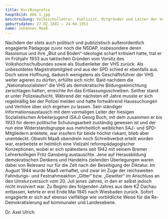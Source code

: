 ```yaml
---
title: KurzBiografie
hauptbild: Abb 1.jpg
beschreibung: Volksschullehrer, Publizist, Mitgründer und Leiter der Volkshochschule (VHS), SPD-Stadtverordneter und ehrenamtlicher Stadtrat, spätestens seit 1942 Verfasser reformpädagogischer Abhandlungen für die Zeit nach Hitler, später Vorsitzender des Aufbau-Ausschusses Wiesbaden und des Bürgerrats Wiesbaden, u. a. Vorsitzender der SPD, wiederum Stadtverordneter, hauptamtlicher Stadtrat für Schule, Volksbildung und Sport, vorläufiger Leiter der neu gegründeten VHS, dann deren Vorstandsmitglied
geburtsdaten: 27.02.1882 – 24.04.1953
name: Johannes Maaß
---
```

Nachdem der stets auch politisch und publizistisch außerordentlich
engagierte Pädagoge zuvor noch die NSDAP, insbesondere deren Rassismus
und ihre „Blut und Boden“-Ideologie scharf kritisiert hatte, trat er im
Frühjahr 1933 aus taktischen Gründen vom Vorsitz des
Volkshochschulbundes sowie als Studienleiter der VHS zurück. Als
unbesoldetes Magistratsmitglied und aus der SPD schied er ebenfalls aus.
Doch seine Hoffnung, dadurch wenigstens als Geschäftsführer der VHS
weiter agieren zu dürfen, erfüllte sich nicht. Bald nachdem die
„Nationalsozialisten“ die VHS als demokratische Bildungseinrichtung
zerschlagen hatten, erreichte ihn das Entlassungsschreiben. Seither
stand er unter Polizeiaufsicht. Während der nächsten elf Jahre musste er
sich regelmäßig bei der Polizei melden und hatte fortwährend
Haussuchungen und Verhöre über sich ergehen zu lassen. Sein ständiger
Informationsaustausch mit dem vormaligen Leiter der hiesigen
Sozialistischen Arbeiterjugend (SAJ) Georg Buch, mit dem zusammen er bis
1933 für deren politische Schulungsarbeit zuständig gewesen ist und der
nun eine Widerstandsgruppe aus mehrheitlich weiblichen SAJ- und
SPD-Mitgliedern anleitete, war insofern für beide höchst riskant, blieb
aber unentdeckt. Obwohl Maaß obendrein noch Schreibverbot erteilt worden
war, erarbeitete er heimlich eine Vielzahl reformpädagogischer
Konzeptionen, wobei er sich spätestens seit 1942 mit seinem Bremer
Lehrerkollegen Fritz Gansberg austauschte. Jene auf Herausbildung
demokratischen Denkens und Handelns zielenden Überlegungen waren dabei
von Relevanz nur für die Zeit nach der Beseitigung der Diktatur. Im
August 1944 wurde Maaß verhaftet, und zwar im Zuge der reichsweiten
Fahndungs- und Festnahmeaktion „Gitter“ bzw. „Gewitter“ im Anschluss an
den Umsturzversuch vom 20. Juli jenes Jahres, in den er selbst jedoch
nicht involviert war. Zu Beginn des folgenden Jahres aus dem KZ Dachau
entlassen, kehrte er erst Ende Mai 1945 nach Wiesbaden zurück. Sofort
engagierte er sich auf ebenso vielfältige wie vorbildliche Weise für die
Re-Demokratisierung auf kommunaler und Landesebene.

Dr. Axel Ulrich
